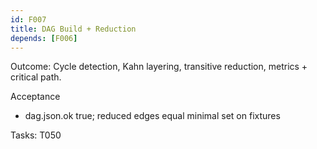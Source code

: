 ```yaml
---
id: F007
title: DAG Build + Reduction
depends: [F006]
---
```


Outcome: Cycle detection, Kahn layering, transitive reduction, metrics + critical path.

Acceptance
- dag.json.ok true; reduced edges equal minimal set on fixtures

Tasks: T050
